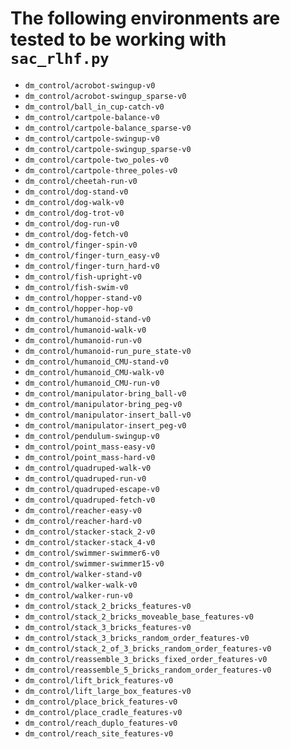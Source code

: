 # The following environments are tested to be working with `sac_rlhf.py`
- `dm_control/acrobot-swingup-v0`
- `dm_control/acrobot-swingup_sparse-v0`
- `dm_control/ball_in_cup-catch-v0`
- `dm_control/cartpole-balance-v0`
- `dm_control/cartpole-balance_sparse-v0`
- `dm_control/cartpole-swingup-v0`
- `dm_control/cartpole-swingup_sparse-v0`
- `dm_control/cartpole-two_poles-v0`
- `dm_control/cartpole-three_poles-v0`
- `dm_control/cheetah-run-v0`
- `dm_control/dog-stand-v0`
- `dm_control/dog-walk-v0`
- `dm_control/dog-trot-v0`
- `dm_control/dog-run-v0`
- `dm_control/dog-fetch-v0`
- `dm_control/finger-spin-v0`
- `dm_control/finger-turn_easy-v0`
- `dm_control/finger-turn_hard-v0`
- `dm_control/fish-upright-v0`
- `dm_control/fish-swim-v0`
- `dm_control/hopper-stand-v0`
- `dm_control/hopper-hop-v0`
- `dm_control/humanoid-stand-v0`
- `dm_control/humanoid-walk-v0`
- `dm_control/humanoid-run-v0`
- `dm_control/humanoid-run_pure_state-v0`
- `dm_control/humanoid_CMU-stand-v0`
- `dm_control/humanoid_CMU-walk-v0`
- `dm_control/humanoid_CMU-run-v0`
- `dm_control/manipulator-bring_ball-v0`
- `dm_control/manipulator-bring_peg-v0`
- `dm_control/manipulator-insert_ball-v0`
- `dm_control/manipulator-insert_peg-v0`
- `dm_control/pendulum-swingup-v0`
- `dm_control/point_mass-easy-v0`
- `dm_control/point_mass-hard-v0`
- `dm_control/quadruped-walk-v0`
- `dm_control/quadruped-run-v0`
- `dm_control/quadruped-escape-v0`
- `dm_control/quadruped-fetch-v0`
- `dm_control/reacher-easy-v0`
- `dm_control/reacher-hard-v0`
- `dm_control/stacker-stack_2-v0`
- `dm_control/stacker-stack_4-v0`
- `dm_control/swimmer-swimmer6-v0`
- `dm_control/swimmer-swimmer15-v0`
- `dm_control/walker-stand-v0`
- `dm_control/walker-walk-v0`
- `dm_control/walker-run-v0`
- `dm_control/stack_2_bricks_features-v0`
- `dm_control/stack_2_bricks_moveable_base_features-v0`
- `dm_control/stack_3_bricks_features-v0`
- `dm_control/stack_3_bricks_random_order_features-v0`
- `dm_control/stack_2_of_3_bricks_random_order_features-v0`
- `dm_control/reassemble_3_bricks_fixed_order_features-v0`
- `dm_control/reassemble_5_bricks_random_order_features-v0`
- `dm_control/lift_brick_features-v0`
- `dm_control/lift_large_box_features-v0`
- `dm_control/place_brick_features-v0`
- `dm_control/place_cradle_features-v0`
- `dm_control/reach_duplo_features-v0`
- `dm_control/reach_site_features-v0`
